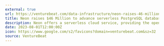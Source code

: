 ```yaml
---
external: true
url: https://venturebeat.com/data-infrastructure/neon-raises-46-million-to-advance-serverless-postgresql-database-for-the-ai-era/
title: Neon raises $46 Million to advance serverless PostgreSQL database for the AI era
description: Neon offers a serverless cloud service, providing the open-source PostgreSQL relational database.
date: 2023-08-01T12:00:00Z
icon: https://www.google.com/s2/favicons?domain=venturebeat.com&sz=32
source: VentureBeat
---
```

